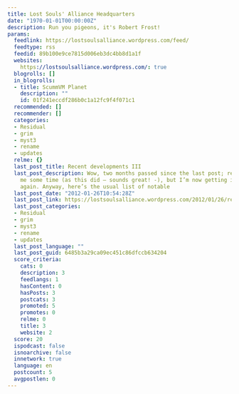 ```yaml
---
title: Lost Souls' Alliance Headquarters
date: "1970-01-01T00:00:00Z"
description: Run you pigeons, it's Robert Frost!
params:
  feedlink: https://lostsoulsalliance.wordpress.com/feed/
  feedtype: rss
  feedid: 89b100e9ce7815d006eb3dc4bb8d1a1f
  websites:
    https://lostsoulsalliance.wordpress.com/: true
  blogrolls: []
  in_blogrolls:
  - title: ScummVM Planet
    description: ""
    id: 01f241eccdf286b0c1a12fc9f4f071c1
  recommended: []
  recommender: []
  categories:
  - Residual
  - grim
  - myst3
  - rename
  - updates
  relme: {}
  last_post_title: Recent developments III
  last_post_description: Wow, two months passed since the last post; real life took
    me some time (as this did – sounds great! -), but I’m now getting into development
    again. Anyway, here’s the usual list of notable
  last_post_date: "2012-01-26T10:54:28Z"
  last_post_link: https://lostsoulsalliance.wordpress.com/2012/01/26/recent-developments-iii/
  last_post_categories:
  - Residual
  - grim
  - myst3
  - rename
  - updates
  last_post_language: ""
  last_post_guid: 6485b3a29ca09ec451c86dfccb634204
  score_criteria:
    cats: 0
    description: 3
    feedlangs: 1
    hasContent: 0
    hasPosts: 3
    postcats: 3
    promoted: 5
    promotes: 0
    relme: 0
    title: 3
    website: 2
  score: 20
  ispodcast: false
  isnoarchive: false
  innetwork: true
  language: en
  postcount: 5
  avgpostlen: 0
---
```

